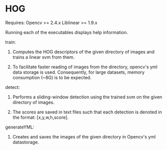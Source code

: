 HOG
===

Requires:
Opencv >= 2.4.x
Liblinear >= 1.9.x

Running each of the executables displays help information.

train:
1) Computes the HOG descriptors of the given directory of images and trains a linear svm from them.

2) To facilitate faster reading of images from the directory, opencv's yml data storage is used.  Consequently, for large datasets, memory consumption (~8G) is to be expected.

detect:
1) Performs a sliding-window detection using the trained svm on the given directory of images.

2) The scores are saved in text files such that each detection is denoted in the format: [x,y,w,h,score].

generateYML:
1) Creates and saves the images of the given directory in Opencv's yml datastorage.


